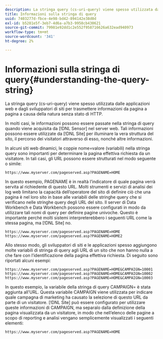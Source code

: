 ```yaml
---
description: La stringa query (cs-uri-query) viene spesso utilizzata dalle applicazioni web e dagli sviluppatori di siti per trasmettere informazioni da pagina a pagina a causa della natura senza stato di HTTP.
title: Informazioni sulla stringa di query
uuid: 7403277d-fbce-4e98-bd42-894142e38d0d
exl-id: b5281e5f-3eb7-4d6a-a7b3-9958cb430621
source-git-commit: 79981e92dd1c2e552f958716626a632ead940973
workflow-type: tm+mt
source-wordcount: '341'
ht-degree: 2%

---
```


# Informazioni sulla stringa di query{#understanding-the-query-string}

La stringa query (cs-uri-query) viene spesso utilizzata dalle applicazioni web e dagli sviluppatori di siti per trasmettere informazioni da pagina a pagina a causa della natura senza stato di HTTP.

In molti casi, le informazioni possono essere passate nella stringa di query quando viene acquisita da [!DNL Sensor] nel server web. Tali informazioni possono essere utilizzate da [!DNL Site] per illuminare la vera struttura del sito, il percorso dei visitatori attraverso di esso, nonché altre informazioni.

In alcuni siti web dinamici, le coppie nome=valore (variabili) nella stringa query sono importanti per determinare la pagina effettiva richiesta da un visitatore. In tali casi, gli URL possono essere strutturati nel modo seguente o simile:

```
https://www.myserver.com/pageserved.asp?PAGENAME=HOME
```

In questo esempio, PAGENAME è in realtà l’indicatore di quale pagina verrà servita al richiedente di questo URL. Molti strumenti e servizi di analisi dei log web limitano la capacità dell’operatore del sito di definire ciò che una pagina è nel loro sito in base alle variabili delle stringhe query che si verificano nelle stringhe query degli URL del sito. Il server di Data Workbench e Data Workbench possono essere configurati in modo da utilizzare tali nomi di query per definire pagine univoche. Questo è importante perché molti sistemi interpreterebbero i seguenti URL come la stessa pagina, ma [!DNL Site] no.

```
https://www.myserver.com/pageserved.asp?PAGENAME=HOME
https://www.myserver.com/pageserved.asp?PAGENAME=HOME2
```

Allo stesso modo, gli sviluppatori di siti e le applicazioni spesso aggiungono molte variabili di stringa di query agli URL di un sito che non hanno nulla a che fare con l’identificazione della pagina effettiva richiesta. Di seguito sono riportati alcuni esempi:

```
https://www.myserver.com/pageserved.asp?PAGENAME=HOME&CAMPAIGN=10001
https://www.myserver.com/pageserved.asp?PAGENAME=HOME&CAMPAIGN=10002
https://www.myserver.com/pageserved.asp?PAGENAME=HOME&CAMPAIGN=10003
```

In questo esempio, la variabile della stringa di query CAMPAIGN= è stata aggiunta all&#39;URL. Questa variabile CAMPAIGN viene utilizzata per indicare quale campagna di marketing ha causato la selezione di questo URL da parte di un visitatore. [!DNL Site] può essere configurato per utilizzare queste informazioni di CAMPAIGN, ma separalo dalla definizione della pagina visualizzata da un visitatore, in modo che nell’elenco delle pagine a scopo di reporting e analisi vengano semplicemente visualizzati i seguenti elementi:

```
https://www.myserver.com/pageserved.asp?PAGENAME=HOME
```
